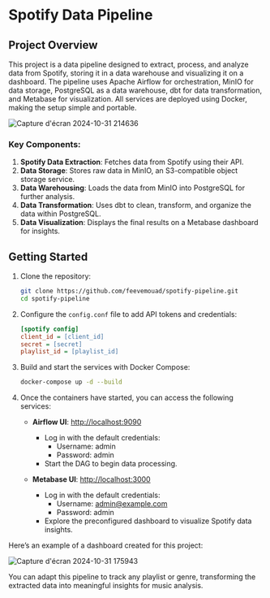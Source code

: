 # Spotify Data Pipeline

## Project Overview
This project is a data pipeline designed to extract, process, and analyze data from Spotify, storing it in a data warehouse and visualizing it on a dashboard. The pipeline uses Apache Airflow for orchestration, MinIO for data storage, PostgreSQL as a data warehouse, dbt for data transformation, and Metabase for visualization. All services are deployed using Docker, making the setup simple and portable.

![Capture d'écran 2024-10-31 214636](https://github.com/user-attachments/assets/e78b38dd-e340-4ce3-bbe7-1b88d9828d5c)

### Key Components:
1. **Spotify Data Extraction**: Fetches data from Spotify using their API.
2. **Data Storage**: Stores raw data in MinIO, an S3-compatible object storage service.
3. **Data Warehousing**: Loads the data from MinIO into PostgreSQL for further analysis.
4. **Data Transformation**: Uses dbt to clean, transform, and organize the data within PostgreSQL.
5. **Data Visualization**: Displays the final results on a Metabase dashboard for insights.

## Getting Started

1. Clone the repository:

    ```bash
    git clone https://github.com/feevemouad/spotify-pipeline.git
    cd spotify-pipeline
    ```

2. Configure the `config.conf` file to add API tokens and credentials:

    ```ini
    [spotify config]
    client_id = [client_id]
    secret = [secret]
    playlist_id = [playlist_id]
    ```

3. Build and start the services with Docker Compose:

    ```bash
    docker-compose up -d --build
    ```

4. Once the containers have started, you can access the following services:

   - **Airflow UI**: [http://localhost:9090](http://localhost:9090)
     - Log in with the default credentials:
       - Username: admin
       - Password: admin
     - Start the DAG to begin data processing.

   - **Metabase UI**: [http://localhost:3000](http://localhost:3000)
     - Log in with the default credentials:
       - Username: admin@example.com
       - Password: admin
     - Explore the preconfigured dashboard to visualize Spotify data insights.

Here’s an example of a dashboard created for this project:

![Capture d'écran 2024-10-31 175943](https://github.com/user-attachments/assets/da2b9728-ee15-47f1-b8f6-d95e9ae8411b)

You can adapt this pipeline to track any playlist or genre, transforming the extracted data into meaningful insights for music analysis.
